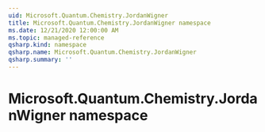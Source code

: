 ```yaml
---
uid: Microsoft.Quantum.Chemistry.JordanWigner
title: Microsoft.Quantum.Chemistry.JordanWigner namespace
ms.date: 12/21/2020 12:00:00 AM
ms.topic: managed-reference
qsharp.kind: namespace
qsharp.name: Microsoft.Quantum.Chemistry.JordanWigner
qsharp.summary: ''
---
```


# Microsoft.Quantum.Chemistry.JordanWigner namespace



